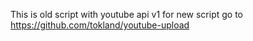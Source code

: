 This is old script with youtube api v1 for new script go to https://github.com/tokland/youtube-upload
